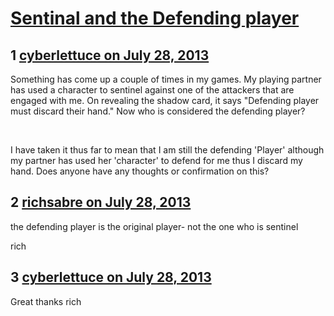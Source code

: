 # [Sentinal and the Defending player](https://community.fantasyflightgames.com/topic/87303-sentinal-and-the-defending-player/)

## 1 [cyberlettuce on July 28, 2013](https://community.fantasyflightgames.com/topic/87303-sentinal-and-the-defending-player/?do=findComment&comment=824575)

Something has come up a couple of times in my games. My playing partner has used a character to sentinel against one of the attackers that are engaged with me. On revealing the shadow card, it says "Defending player must discard their hand." Now who is considered the defending player?

 

I have taken it thus far to mean that I am still the defending 'Player' although my partner has used her 'character' to defend for me thus I discard my hand. Does anyone have any thoughts or confirmation on this?

## 2 [richsabre on July 28, 2013](https://community.fantasyflightgames.com/topic/87303-sentinal-and-the-defending-player/?do=findComment&comment=824632)

the defending player is the original player- not the one who is sentinel

rich

## 3 [cyberlettuce on July 28, 2013](https://community.fantasyflightgames.com/topic/87303-sentinal-and-the-defending-player/?do=findComment&comment=824718)

Great thanks rich

